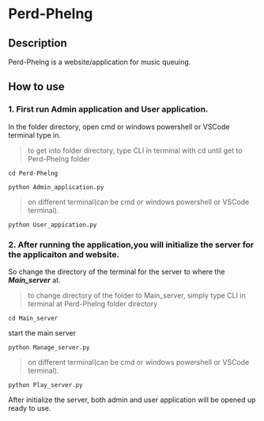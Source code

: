 # Perd-Phelng
## Description
Perd-Phelng is a website/application for music queuing.
## How to use
### 1. First run Admin application and User application.
In the folder directory, open cmd or windows powershell or VSCode terminal type in.
>to get into folder directory, type CLI in terminal with cd until get to Perd-Phelng folder
```
cd Perd-Phelng
```
```
python Admin_application.py
```
>on different terminal(can be cmd or windows powershell or VSCode terminal).
```
python User_appication.py
```
### 2. After running the application,you will initialize the server for the applicaiton and website.
So change the directory of the terminal for the server to where the ***Main_server*** at.
>to change directory of the folder to Main_server, simply type CLI in terminal at Perd-Phelng folder directory
```
cd Main_server
```
start the main server
```
python Manage_server.py
```
>on different terminal(can be cmd or windows powershell or VSCode terminal).
```
python Play_server.py
```
After initialize the server, both admin and user application will be opened up ready to use.
